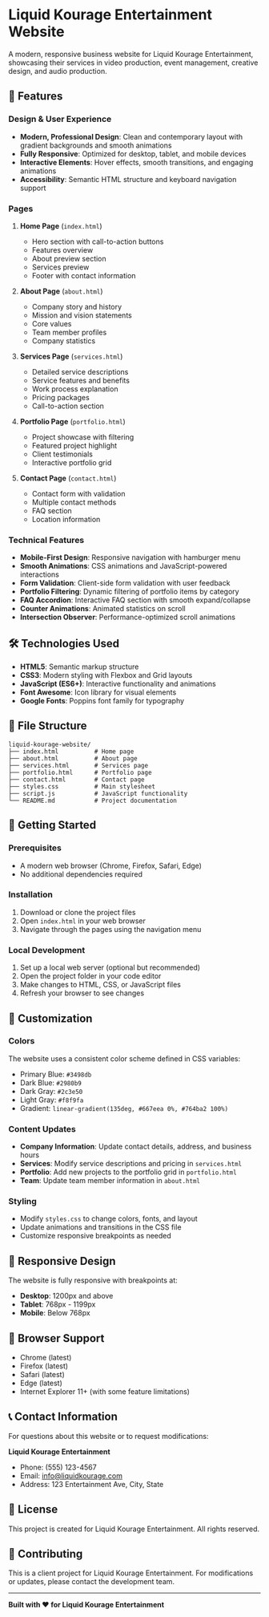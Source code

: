 # Liquid Kourage Entertainment Website

A modern, responsive business website for Liquid Kourage Entertainment, showcasing their services in video production, event management, creative design, and audio production.

## 🌟 Features

### Design & User Experience
- **Modern, Professional Design**: Clean and contemporary layout with gradient backgrounds and smooth animations
- **Fully Responsive**: Optimized for desktop, tablet, and mobile devices
- **Interactive Elements**: Hover effects, smooth transitions, and engaging animations
- **Accessibility**: Semantic HTML structure and keyboard navigation support

### Pages
1. **Home Page** (`index.html`)
   - Hero section with call-to-action buttons
   - Features overview
   - About preview section
   - Services preview
   - Footer with contact information

2. **About Page** (`about.html`)
   - Company story and history
   - Mission and vision statements
   - Core values
   - Team member profiles
   - Company statistics

3. **Services Page** (`services.html`)
   - Detailed service descriptions
   - Service features and benefits
   - Work process explanation
   - Pricing packages
   - Call-to-action section

4. **Portfolio Page** (`portfolio.html`)
   - Project showcase with filtering
   - Featured project highlight
   - Client testimonials
   - Interactive portfolio grid

5. **Contact Page** (`contact.html`)
   - Contact form with validation
   - Multiple contact methods
   - FAQ section
   - Location information

### Technical Features
- **Mobile-First Design**: Responsive navigation with hamburger menu
- **Smooth Animations**: CSS animations and JavaScript-powered interactions
- **Form Validation**: Client-side form validation with user feedback
- **Portfolio Filtering**: Dynamic filtering of portfolio items by category
- **FAQ Accordion**: Interactive FAQ section with smooth expand/collapse
- **Counter Animations**: Animated statistics on scroll
- **Intersection Observer**: Performance-optimized scroll animations

## 🛠️ Technologies Used

- **HTML5**: Semantic markup structure
- **CSS3**: Modern styling with Flexbox and Grid layouts
- **JavaScript (ES6+)**: Interactive functionality and animations
- **Font Awesome**: Icon library for visual elements
- **Google Fonts**: Poppins font family for typography

## 📁 File Structure

```
liquid-kourage-website/
├── index.html          # Home page
├── about.html          # About page
├── services.html       # Services page
├── portfolio.html      # Portfolio page
├── contact.html        # Contact page
├── styles.css          # Main stylesheet
├── script.js           # JavaScript functionality
└── README.md           # Project documentation
```

## 🚀 Getting Started

### Prerequisites
- A modern web browser (Chrome, Firefox, Safari, Edge)
- No additional dependencies required

### Installation
1. Download or clone the project files
2. Open `index.html` in your web browser
3. Navigate through the pages using the navigation menu

### Local Development
1. Set up a local web server (optional but recommended)
2. Open the project folder in your code editor
3. Make changes to HTML, CSS, or JavaScript files
4. Refresh your browser to see changes

## 🎨 Customization

### Colors
The website uses a consistent color scheme defined in CSS variables:
- Primary Blue: `#3498db`
- Dark Blue: `#2980b9`
- Dark Gray: `#2c3e50`
- Light Gray: `#f8f9fa`
- Gradient: `linear-gradient(135deg, #667eea 0%, #764ba2 100%)`

### Content Updates
- **Company Information**: Update contact details, address, and business hours
- **Services**: Modify service descriptions and pricing in `services.html`
- **Portfolio**: Add new projects to the portfolio grid in `portfolio.html`
- **Team**: Update team member information in `about.html`

### Styling
- Modify `styles.css` to change colors, fonts, and layout
- Update animations and transitions in the CSS file
- Customize responsive breakpoints as needed

## 📱 Responsive Design

The website is fully responsive with breakpoints at:
- **Desktop**: 1200px and above
- **Tablet**: 768px - 1199px
- **Mobile**: Below 768px

## 🔧 Browser Support

- Chrome (latest)
- Firefox (latest)
- Safari (latest)
- Edge (latest)
- Internet Explorer 11+ (with some feature limitations)

## 📞 Contact Information

For questions about this website or to request modifications:

**Liquid Kourage Entertainment**
- Phone: (555) 123-4567
- Email: info@liquidkourage.com
- Address: 123 Entertainment Ave, City, State

## 📄 License

This project is created for Liquid Kourage Entertainment. All rights reserved.

## 🤝 Contributing

This is a client project for Liquid Kourage Entertainment. For modifications or updates, please contact the development team.

---

**Built with ❤️ for Liquid Kourage Entertainment** 